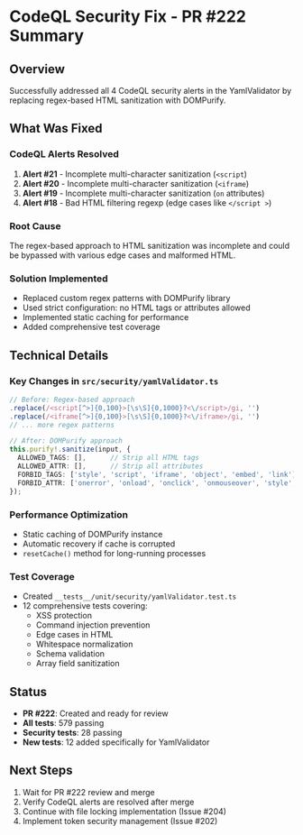 # CodeQL Security Fix - PR #222 Summary

## Overview
Successfully addressed all 4 CodeQL security alerts in the YamlValidator by replacing regex-based HTML sanitization with DOMPurify.

## What Was Fixed

### CodeQL Alerts Resolved
1. **Alert #21** - Incomplete multi-character sanitization (`<script`)
2. **Alert #20** - Incomplete multi-character sanitization (`<iframe`)
3. **Alert #19** - Incomplete multi-character sanitization (`on` attributes)
4. **Alert #18** - Bad HTML filtering regexp (edge cases like `</script >`)

### Root Cause
The regex-based approach to HTML sanitization was incomplete and could be bypassed with various edge cases and malformed HTML.

### Solution Implemented
- Replaced custom regex patterns with DOMPurify library
- Used strict configuration: no HTML tags or attributes allowed
- Implemented static caching for performance
- Added comprehensive test coverage

## Technical Details

### Key Changes in `src/security/yamlValidator.ts`
```typescript
// Before: Regex-based approach
.replace(/<script[^>]{0,100}>[\s\S]{0,1000}?<\/script>/gi, '')
.replace(/<iframe[^>]{0,100}>[\s\S]{0,1000}?<\/iframe>/gi, '')
// ... more regex patterns

// After: DOMPurify approach
this.purify!.sanitize(input, {
  ALLOWED_TAGS: [],      // Strip all HTML tags
  ALLOWED_ATTR: [],      // Strip all attributes
  FORBID_TAGS: ['style', 'script', 'iframe', 'object', 'embed', 'link'],
  FORBID_ATTR: ['onerror', 'onload', 'onclick', 'onmouseover', 'style', 'href', 'src']
});
```

### Performance Optimization
- Static caching of DOMPurify instance
- Automatic recovery if cache is corrupted
- `resetCache()` method for long-running processes

### Test Coverage
- Created `__tests__/unit/security/yamlValidator.test.ts`
- 12 comprehensive tests covering:
  - XSS protection
  - Command injection prevention
  - Edge cases in HTML
  - Whitespace normalization
  - Schema validation
  - Array field sanitization

## Status
- **PR #222**: Created and ready for review
- **All tests**: 579 passing
- **Security tests**: 28 passing
- **New tests**: 12 added specifically for YamlValidator

## Next Steps
1. Wait for PR #222 review and merge
2. Verify CodeQL alerts are resolved after merge
3. Continue with file locking implementation (Issue #204)
4. Implement token security management (Issue #202)